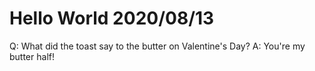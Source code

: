 # Hello World 2020/08/13

Q: What did the toast say to the butter on Valentine's Day?
A: You're my butter half!
